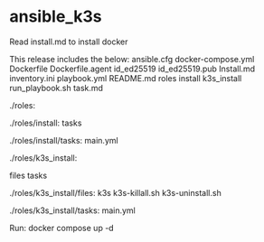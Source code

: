 # ansible_k3s

Read install.md to install docker

This release includes the below:
ansible.cfg
docker-compose.yml
Dockerfile
Dockerfile.agent
id_ed25519
id_ed25519.pub
Install.md
inventory.ini
playbook.yml
README.md
roles
  install
  k3s_install
run_playbook.sh
task.md

./roles:


./roles/install:
tasks

./roles/install/tasks:
main.yml

./roles/k3s_install:

files
tasks

./roles/k3s_install/files:
k3s
k3s-killall.sh
k3s-uninstall.sh

./roles/k3s_install/tasks:
main.yml



Run:
docker compose up -d

